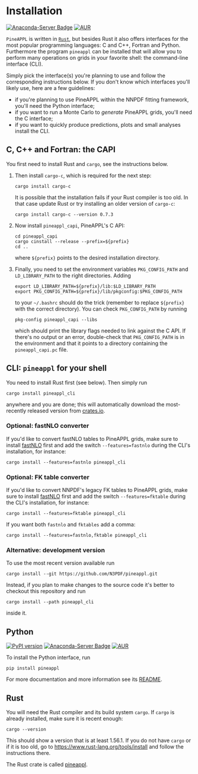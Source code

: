 # Installation

[![Anaconda-Server Badge](https://anaconda.org/conda-forge/pineappl/badges/installer/conda.svg)](https://anaconda.org/conda-forge/pineappl)
[![AUR](https://img.shields.io/aur/version/pineappl)](https://aur.archlinux.org/packages/pineappl)

`PineAPPL` is written in [`Rust`](https://www.rust-lang.org/), but besides Rust
it also offers interfaces for the most popular programming languages: C and
C++, Fortran and Python. Furthermore the program `pineappl` can be installed
that will allow you to perform many operations on grids in your favorite shell:
the command-line interface (CLI).

Simply pick the interface(s) you're planning to use and follow the
corresponding instructions below. If you don't know which interfaces you'll
likely use, here are a few guidelines:

- if you're planning to use PineAPPL within the NNPDF fitting framework, you'll
  need the Python interface;
- if you want to run a Monte Carlo to *generate* PineAPPL grids, you'll need
  the C interface;
- if you want to quickly produce predictions, plots and small analyses install
  the CLI.

## C, C++ and Fortran: the CAPI

You first need to install Rust and `cargo`, see the instructions below.

1. Then install `cargo-c`, which is required for the next step:

       cargo install cargo-c

   It is possible that the installation fails if your Rust compiler is too old.
   In that case update Rust or try installing an older version of `cargo-c`:

       cargo install cargo-c --version 0.7.3

2. Now install `pineappl_capi`, PineAPPL's C API:

       cd pineappl_capi
       cargo cinstall --release --prefix=${prefix}
       cd ..

   where `${prefix}` points to the desired installation directory.

3. Finally, you need to set the environment variables `PKG_CONFIG_PATH` and
   `LD_LIBRARY_PATH` to the right directories. Adding

       export LD_LIBRARY_PATH=${prefix}/lib:$LD_LIBRARY_PATH
       export PKG_CONFIG_PATH=${prefix}/lib/pkgconfig:$PKG_CONFIG_PATH

   to your `~/.bashrc` should do the trick (remember to replace `${prefix}` with
   the correct directory). You can check `PKG_CONFIG_PATH` by running

       pkg-config pineappl_capi --libs

   which should print the library flags needed to link against the C API. If
   there's no output or an error, double-check that `PKG_CONFIG_PATH` is in the
   environment and that it points to a directory containing the
   `pineappl_capi.pc` file.

## CLI: `pineappl` for your shell

You need to install Rust first (see below). Then simply run

    cargo install pineappl_cli

anywhere and you are done; this will automatically download the most-recently
released version from [crates.io](https://crates.io).

### Optional: fastNLO converter

If you'd like to convert fastNLO tables to PineAPPL grids, make sure to install
[fastNLO](https://fastnlo.hepforge.org/) first and add the switch
`--features=fastnlo` during the CLI's installation, for instance:

    cargo install --features=fastnlo pineappl_cli

### Optional: FK table converter

If you'd like to convert NNPDF's legacy FK tables to PineAPPL grids, make sure
to install [fastNLO](https://fastnlo.hepforge.org/) first and add the switch
`--features=fktable` during the CLI's installation, for instance:

    cargo install --features=fktable pineappl_cli

If you want both `fastnlo` and `fktables` add a comma:

    cargo install --features=fastnlo,fktable pineappl_cli

### Alternative: development version

To use the most recent version available run

    cargo install --git https://github.com/N3PDF/pineappl.git

Instead, if you plan to make changes to the source code it's better to checkout
this repository and run

    cargo install --path pineappl_cli

inside it.

## Python

[![PyPI version](https://badge.fury.io/py/pineappl.svg)](https://badge.fury.io/py/pineappl)
[![Anaconda-Server Badge](https://anaconda.org/conda-forge/pineappl/badges/installer/conda.svg)](https://anaconda.org/conda-forge/pineappl)
[![AUR](https://img.shields.io/aur/version/pineappl)](https://aur.archlinux.org/packages/pineappl)

To install the Python interface, run

    pip install pineappl

For more documentation and more information see its
[README](../pineappl_py/README.md).

## Rust

You will need the Rust compiler and its build system `cargo`. If `cargo` is
already installed, make sure it is recent enough:

    cargo --version

This should show a version that is at least 1.56.1. If you do not have `cargo`
or if it is too old, go to <https://www.rust-lang.org/tools/install> and follow
the instructions there.

The Rust crate is called [pineappl](https://docs.rs/pineappl/latest/pineappl/).
